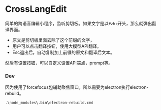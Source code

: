 # CrossLangEdit

简单的跨语音编辑小程序，监听剪切板。如果文字是以`#zh:`开头，那么就弹出翻译界面。
- 原文是剪切板里面去除了这个前缀的文字，
- 用户可以点击翻译按钮，使用大模型API翻译。
- Esc退出后，自动复制加上前缀的原文和翻译后文本。

然后有设置按钮，可以自定义设置API端点，prompt等。

### Dev

因为使用了forcefocus包辅助聚焦窗口，所以需要为electron执行electron-rebuild。

```
.\node_modules\.bin\electron-rebuild.cmd
```